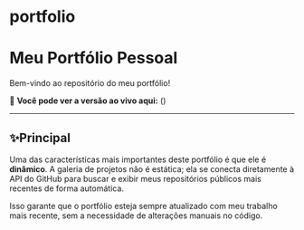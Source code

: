 # portfolio

# Meu Portfólio Pessoal

Bem-vindo ao repositório do meu portfólio!

🔗 **Você pode ver a versão ao vivo aqui:** ()

---

## ✨Principal

Uma das características mais importantes deste portfólio é que ele é **dinâmico**. A galeria de projetos não é estática; ela se conecta diretamente à API do GitHub para buscar e exibir meus repositórios públicos mais recentes de forma automática.

Isso garante que o portfólio esteja sempre atualizado com meu trabalho mais recente, sem a necessidade de alterações manuais no código.

